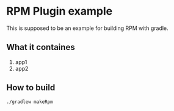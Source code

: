 # RPM Plugin example

This is supposed to be an example for building RPM with gradle.


## What it containes
1. app1
1. app2

## How to build

```bash
./gradlew makeRpm
```

